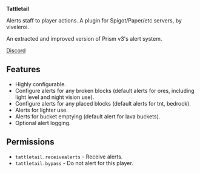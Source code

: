 **Tattletail**

Alerts staff to player actions. A plugin for Spigot/Paper/etc servers, by viveleroi.

An extracted and improved version of Prism v3's alert system.

[Discord](discord)

## Features

- Highly configurable.
- Configure alerts for any broken blocks (default alerts for ores, including light level and night vision use).
- Configure alerts for any placed blocks (default alerts for tnt, bedrock).
- Alerts for lighter use.
- Alerts for bucket emptying (default alert for lava buckets).
- Optional alert logging.

## Permissions

- `tattletail.receivealerts` - Receive alerts.
- `tattletail.bypass` - Do not alert for this player.

[discord]: https://discord.gg/Q6sHDfnMAc